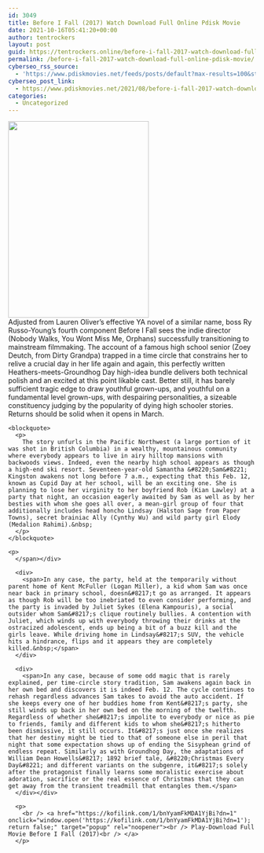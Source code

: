 ```yaml
---
id: 3049
title: Before I Fall (2017) Watch Download Full Online Pdisk Movie
date: 2021-10-16T05:41:20+00:00
author: tentrockers
layout: post
guid: https://tentrockers.online/before-i-fall-2017-watch-download-full-online-pdisk-movie/
permalink: /before-i-fall-2017-watch-download-full-online-pdisk-movie/
cyberseo_rss_source:
  - 'https://www.pdiskmovies.net/feeds/posts/default?max-results=100&start-index=801'
cyberseo_post_link:
  - https://www.pdiskmovies.net/2021/08/before-i-fall-2017-watch-download-full.html
categories:
  - Uncategorized
---
```

<div class="separator">
  <a href="https://1.bp.blogspot.com/-OkQwmNuQ-5w/YSIg1iT_rsI/AAAAAAAAalI/UNpxBLkc-_ch8E5ZstX9RVRkFnSZDW3LQCLcBGAsYHQ/s640/Before%2BI%2BFall%2B%25282017%2529%2BWatch%2BDownload%2BFull%2BOnline%2BPdisk%2BMovie.jpeg"><img loading="lazy" border="0" data-original-height="640" data-original-width="458" height="400" src="https://1.bp.blogspot.com/-OkQwmNuQ-5w/YSIg1iT_rsI/AAAAAAAAalI/UNpxBLkc-_ch8E5ZstX9RVRkFnSZDW3LQCLcBGAsYHQ/w286-h400/Before%2BI%2BFall%2B%25282017%2529%2BWatch%2BDownload%2BFull%2BOnline%2BPdisk%2BMovie.jpeg" width="286" /></a>
</div>



<div>
  <div>
    <span>Adjusted from Lauren Oliver&#8217;s effective YA novel of a similar name, boss Ry Russo-Young&#8217;s fourth component Before I Fall sees the indie director (Nobody Walks, You Wont Miss Me, Orphans) successfully transitioning to mainstream filmmaking. The account of a famous high school senior (Zoey Deutch, from Dirty Grandpa) trapped in a time circle that constrains her to relive a crucial day in her life again and again, this perfectly written Heathers-meets-Groundhog Day high-idea bundle delivers both technical polish and an excited at this point likable cast. Better still, it has barely sufficient tragic edge to draw youthful grown-ups, and youthful on a fundamental level grown-ups, with despairing personalities, a sizeable constituency judging by the popularity of dying high schooler stories. Returns should be solid when it opens in March.&nbsp;</span>
  </div>
  
  <div>
    <span></p> 
    
    <blockquote>
      <p>
        The story unfurls in the Pacific Northwest (a large portion of it was shot in British Columbia) in a wealthy, mountainous community where everybody appears to live in airy hilltop mansions with backwoods views. Indeed, even the nearby high school appears as though a high-end ski resort. Seventeen-year-old Samantha &#8220;Sam&#8221; Kingston awakens not long before 7 a.m., expecting that this Feb. 12, known as Cupid Day at her school, will be an exciting one. She is planning to lose her virginity to her boyfriend Rob (Kian Lawley) at a party that night, an occasion eagerly awaited by Sam as well as by her besties with whom she goes all over, a mean-girl group of four that additionally includes head honcho Lindsay (Halston Sage from Paper Towns), secret brainiac Ally (Cynthy Wu) and wild party girl Elody (Medalion Rahimi).&nbsp;
      </p>
    </blockquote>
    
    <p>
      </span></div> 
      
      <div>
        <span>In any case, the party, held at the temporarily without parent home of Kent McFuller (Logan Miller), a kid whom Sam was once near back in primary school, doesn&#8217;t go as arranged. It appears as though Rob will be too inebriated to even consider performing, and the party is invaded by Juliet Sykes (Elena Kampouris), a social outsider whom Sam&#8217;s clique routinely bullies. A contention with Juliet, which winds up with everybody throwing their drinks at the ostracized adolescent, ends up being a bit of a buzz kill and the girls leave. While driving home in Lindsay&#8217;s SUV, the vehicle hits a hindrance, flips and it appears they are completely killed.&nbsp;</span>
      </div>
      
      <div>
        <span>In any case, because of some odd magic that is rarely explained, per time-circle story tradition, Sam awakens again back in her own bed and discovers it is indeed Feb. 12. The cycle continues to rehash regardless advances Sam takes to avoid the auto accident. If she keeps every one of her buddies home from Kent&#8217;s party, she still winds up back in her own bed on the morning of the twelfth. Regardless of whether she&#8217;s impolite to everybody or nice as pie to friends, family and different kids to whom she&#8217;s hitherto been dismissive, it still occurs. It&#8217;s just once she realizes that her destiny might be tied to that of someone else in peril that night that some expectation shows up of ending the Sisyphean grind of endless repeat. Similarly as with Groundhog Day, the adaptations of William Dean Howells&#8217; 1892 brief tale, &#8220;Christmas Every Day&#8221; and different variants on the subgenre, it&#8217;s solely after the protagonist finally learns some moralistic exercise about adoration, sacrifice or the real essence of Christmas that they can get away from the transient treadmill that entangles them.</span>
      </div></div> 
      
      <p>
        <br /> <a href="https://kofilink.com/1/bnYyamFkMDA1YjBi?dn=1" onclick="window.open('https://kofilink.com/1/bnYyamFkMDA1YjBi?dn=1'); return false;" target="popup" rel="noopener"><br /> Play-Download Full Movie Before I Fall (2017)<br /> </a>
      </p>